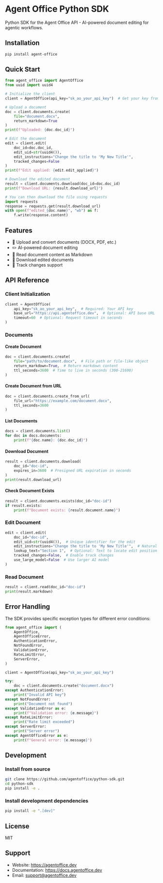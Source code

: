 # Agent Office Python SDK

Python SDK for the Agent Office API - AI-powered document editing for agentic workflows.

## Installation

```bash
pip install agent-office
```

## Quick Start

```python
from agent_office import AgentOffice
from uuid import uuid4

# Initialize the client
client = AgentOffice(api_key="sk_ao_your_api_key")  # Get your key from https://agentoffice.dev

# Upload a document
doc = client.documents.create(
    file="document.docx",
    return_markdown=True
)
print(f"Uploaded: {doc.doc_id}")

# Edit the document
edit = client.edit(
    doc_id=doc.doc_id,
    edit_uid=str(uuid4()),
    edit_instructions="Change the title to 'My New Title'",
    tracked_changes=False
)
print(f"Edit applied: {edit.edit_applied}")

# Download the edited document
result = client.documents.download(doc_id=doc.doc_id)
print(f"Download URL: {result.download_url}")

# You can then download the file using requests
import requests
response = requests.get(result.download_url)
with open(f"edited_{doc.name}", "wb") as f:
    f.write(response.content)
```

## Features

- 📝 Upload and convert documents (DOCX, PDF, etc.)
- ✏️ AI-powered document editing
- 📖 Read document content as Markdown
- 💾 Download edited documents
- 🔄 Track changes support

## API Reference

### Client Initialization

```python
client = AgentOffice(
    api_key="sk_ao_your_api_key",  # Required: Your API key
    base_url="https://api.agentoffice.dev",  # Optional: API base URL
    timeout=60  # Optional: Request timeout in seconds
)
```

### Documents

#### Create Document

```python
doc = client.documents.create(
    file="path/to/document.docx",  # File path or file-like object
    return_markdown=True,  # Return markdown content
    ttl_seconds=3600  # Time to live in seconds (300-21600)
)
```

#### Create Document from URL

```python
doc = client.documents.create_from_url(
    file_url="https://example.com/document.docx",
    ttl_seconds=3600
)
```

#### List Documents

```python
docs = client.documents.list()
for doc in docs.documents:
    print(f"{doc.name}: {doc.doc_id}")
```

#### Download Document

```python
result = client.documents.download(
    doc_id="doc-id",
    expires_in=3600  # Presigned URL expiration in seconds
)
print(result.download_url)
```

#### Check Document Exists

```python
result = client.documents.exists(doc_id="doc-id")
if result.exists:
    print(f"Document exists: {result.document.name}")
```

### Edit Document

```python
edit = client.edit(
    doc_id="doc-id",
    edit_uid=str(uuid4()),  # Unique identifier for the edit
    edit_instructions="Change the title to 'My New Title'",  # Natural language instructions
    lookup_text="Section 1",  # Optional: Text to locate edit position
    tracked_changes=False,  # Enable track changes
    use_large_model=False  # Use larger AI model
)
```

### Read Document

```python
result = client.read(doc_id="doc-id")
print(result.markdown)
```

## Error Handling

The SDK provides specific exception types for different error conditions:

```python
from agent_office import (
    AgentOffice,
    AgentOfficeError,
    AuthenticationError,
    NotFoundError,
    ValidationError,
    RateLimitError,
    ServerError,
)

client = AgentOffice(api_key="sk_ao_your_api_key")

try:
    doc = client.documents.create("document.docx")
except AuthenticationError:
    print("Invalid API key")
except NotFoundError:
    print("Document not found")
except ValidationError as e:
    print(f"Validation error: {e.message}")
except RateLimitError:
    print("Rate limit exceeded")
except ServerError:
    print("Server error")
except AgentOfficeError as e:
    print(f"General error: {e.message}")
```

## Development

### Install from source

```bash
git clone https://github.com/agentoffice/python-sdk.git
cd python-sdk
pip install -e .
```

### Install development dependencies

```bash
pip install -e ".[dev]"
```

## License

MIT

## Support

- Website: https://agentoffice.dev
- Documentation: https://docs.agentoffice.dev
- Email: support@agentoffice.dev
